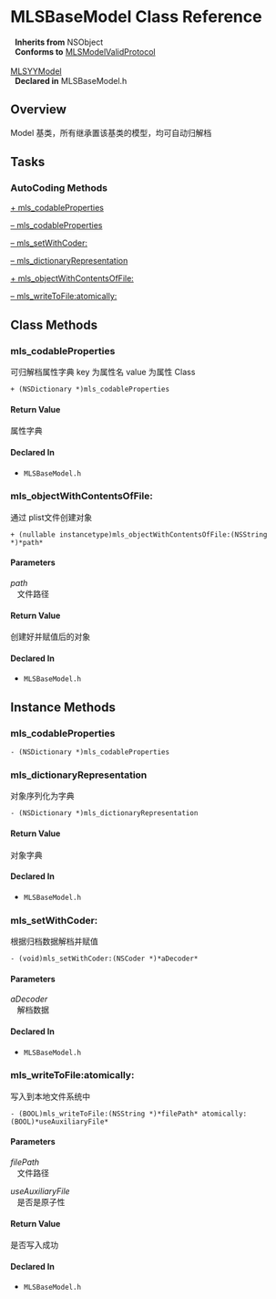 # MLSBaseModel Class Reference

&nbsp;&nbsp;**Inherits from** NSObject  
&nbsp;&nbsp;**Conforms to** <a href="../Protocols/MLSModelValidProtocol.html">MLSModelValidProtocol</a><br />  
<a href="../Protocols/MLSYYModel.html">MLSYYModel</a>  
&nbsp;&nbsp;**Declared in** MLSBaseModel.h  

## Overview

Model 基类，所有继承置该基类的模型，均可自动归解档

## Tasks

### AutoCoding Methods

[+&nbsp;mls_codableProperties](#//api/name/mls_codableProperties)  

[&ndash;&nbsp;mls_codableProperties](#//api/name/mls_codableProperties)  

[&ndash;&nbsp;mls_setWithCoder:](#//api/name/mls_setWithCoder:)  

[&ndash;&nbsp;mls_dictionaryRepresentation](#//api/name/mls_dictionaryRepresentation)  

[+&nbsp;mls_objectWithContentsOfFile:](#//api/name/mls_objectWithContentsOfFile:)  

[&ndash;&nbsp;mls_writeToFile:atomically:](#//api/name/mls_writeToFile:atomically:)  

<a title="Class Methods" name="class_methods"></a>
## Class Methods

<a name="//api/name/mls_codableProperties" title="mls_codableProperties"></a>
### mls_codableProperties

可归解档属性字典
key 为属性名
value 为属性 Class

`+ (NSDictionary *)mls_codableProperties`

#### Return Value
属性字典

#### Declared In
* `MLSBaseModel.h`

<a name="//api/name/mls_objectWithContentsOfFile:" title="mls_objectWithContentsOfFile:"></a>
### mls_objectWithContentsOfFile:

通过 plist文件创建对象

`+ (nullable instancetype)mls_objectWithContentsOfFile:(NSString *)*path*`

#### Parameters

*path*  
&nbsp;&nbsp;&nbsp;文件路径  

#### Return Value
创建好并赋值后的对象

#### Declared In
* `MLSBaseModel.h`

<a title="Instance Methods" name="instance_methods"></a>
## Instance Methods

<a name="//api/name/mls_codableProperties" title="mls_codableProperties"></a>
### mls_codableProperties

`- (NSDictionary *)mls_codableProperties`

<a name="//api/name/mls_dictionaryRepresentation" title="mls_dictionaryRepresentation"></a>
### mls_dictionaryRepresentation

对象序列化为字典

`- (NSDictionary *)mls_dictionaryRepresentation`

#### Return Value
对象字典

#### Declared In
* `MLSBaseModel.h`

<a name="//api/name/mls_setWithCoder:" title="mls_setWithCoder:"></a>
### mls_setWithCoder:

根据归档数据解档并赋值

`- (void)mls_setWithCoder:(NSCoder *)*aDecoder*`

#### Parameters

*aDecoder*  
&nbsp;&nbsp;&nbsp;解档数据  

#### Declared In
* `MLSBaseModel.h`

<a name="//api/name/mls_writeToFile:atomically:" title="mls_writeToFile:atomically:"></a>
### mls_writeToFile:atomically:

写入到本地文件系统中

`- (BOOL)mls_writeToFile:(NSString *)*filePath* atomically:(BOOL)*useAuxiliaryFile*`

#### Parameters

*filePath*  
&nbsp;&nbsp;&nbsp;文件路径  

*useAuxiliaryFile*  
&nbsp;&nbsp;&nbsp;是否是原子性  

#### Return Value
是否写入成功

#### Declared In
* `MLSBaseModel.h`

